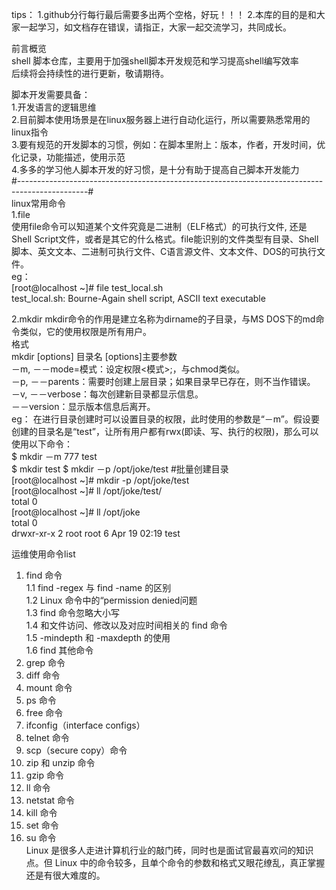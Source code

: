 tips：
  1.github分行每行最后需要多出两个空格，好玩！！！
  2.本库的目的是和大家一起学习，如文档存在错误，请指正，大家一起交流学习，共同成长。

前言概览  
shell 脚本仓库，主要用于加强shell脚本开发规范和学习提高shell编写效率  
后续将会持续性的进行更新，敬请期待。  

脚本开发需要具备：  
  1.开发语言的逻辑思维  
  2.目前脚本使用场景是在linux服务器上进行自动化运行，所以需要熟悉常用的linux指令  
  3.要有规范的开发脚本的习惯，例如：在脚本里附上：版本，作者，开发时间，优化记录，功能描述，使用示范  
  4.多多的学习他人脚本开发的好习惯，是十分有助于提高自己脚本开发能力  
#-----------------------------------------------------------------------------------------------#  
linux常用命令  
1.file  
使用file命令可以知道某个文件究竟是二进制（ELF格式）的可执行文件, 还是Shell Script文件，或者是其它的什么格式。file能识别的文件类型有目录、Shell脚本、英文文本、二进制可执行文件、C语言源文件、文本文件、DOS的可执行文件。  
eg：  
[root@localhost ~]# file test_local.sh   
test_local.sh: Bourne-Again shell script, ASCII text executable  

2.mkdir 
mkdir命令的作用是建立名称为dirname的子目录，与MS DOS下的md命令类似，它的使用权限是所有用户。   
格式   
mkdir [options] 目录名 
  [options]主要参数   
    －m, －－mode=模式：设定权限<模式>;，与chmod类似。  
    －p, －－parents：需要时创建上层目录；如果目录早已存在，则不当作错误。   
    －v, －－verbose：每次创建新目录都显示信息。   
    －－version：显示版本信息后离开。  
eg：
在进行目录创建时可以设置目录的权限，此时使用的参数是“－m”。假设要创建的目录名是“test”，让所有用户都有rwx(即读、写、执行的权限)，那么可以使用以下命令：  
$ mkdir －m 777 test  
$ mkdir test
$ mkdir －p /opt/joke/test  #批量创建目录  
[root@localhost ~]# mkdir -p /opt/joke/test    
[root@localhost ~]# ll /opt/joke/test/  
total 0  
[root@localhost ~]# ll /opt/joke  
total 0  
drwxr-xr-x 2 root root 6 Apr 19 02:19 test  

运维使用命令list  
1. find 命令  
1.1 find -regex 与 find -name 的区别  
1.2 Linux 命令中的“permission denied问题  
1.3 find 命令忽略大小写  
1.4 和文件访问、修改以及对应时间相关的 find 命令  
1.5 -mindepth 和 -maxdepth 的使用  
1.6 find 其他命令  
2. grep 命令  
3. diff 命令   
4. mount 命令   
5. ps 命令   
6. free 命令   
7. ifconfig（interface configs）  
8. telnet 命令   
9. scp（secure copy）命令   
10. zip 和 unzip 命令  
11. gzip 命令   
12. ll 命令   
13. netstat 命令   
14. kill 命令   
15. set 命令   
16. su 命令   
Linux 是很多人走进计算机行业的敲门砖，同时也是面试官最喜欢问的知识点。但 Linux 中的命令较多，且单个命令的参数和格式又眼花缭乱，真正掌握还是有很大难度的。  
